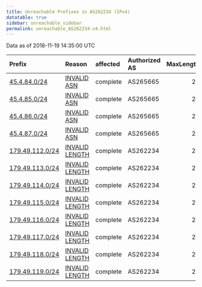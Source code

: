 ```yaml
---
title: Unreachable Prefixes in AS262234 (IPv4)
datatable: true
sidebar: unreachable_sidebar
permalink: unreachable_AS262234-v4.html
---
```


Data as of 2018-11-19 14:35:00 UTC


<div class="datatable-begin"></div>

| Prefix                                                   | Reason                                                                                                     | affected   | Authorized AS   |   MaxLength | Anchor                                         |   unreachable /24s |
|:---------------------------------------------------------|:-----------------------------------------------------------------------------------------------------------|:-----------|:----------------|------------:|:-----------------------------------------------|-------------------:|
| [45.4.84.0/24](https://stat.ripe.net/45.4.84.0/24)       | [INVALID ASN](https://rpki-validator.ripe.net/announcement-preview?asn=AS262234&prefix=45.4.84.0/24)       | complete   | AS265665        |          22 | [LACNIC](unreachable_LACNIC_RPKI_Root-v4.html) |                  1 |
| [45.4.85.0/24](https://stat.ripe.net/45.4.85.0/24)       | [INVALID ASN](https://rpki-validator.ripe.net/announcement-preview?asn=AS262234&prefix=45.4.85.0/24)       | complete   | AS265665        |          22 | [LACNIC](unreachable_LACNIC_RPKI_Root-v4.html) |                  1 |
| [45.4.86.0/24](https://stat.ripe.net/45.4.86.0/24)       | [INVALID ASN](https://rpki-validator.ripe.net/announcement-preview?asn=AS262234&prefix=45.4.86.0/24)       | complete   | AS265665        |          22 | [LACNIC](unreachable_LACNIC_RPKI_Root-v4.html) |                  1 |
| [45.4.87.0/24](https://stat.ripe.net/45.4.87.0/24)       | [INVALID ASN](https://rpki-validator.ripe.net/announcement-preview?asn=AS262234&prefix=45.4.87.0/24)       | complete   | AS265665        |          22 | [LACNIC](unreachable_LACNIC_RPKI_Root-v4.html) |                  1 |
| [179.49.112.0/24](https://stat.ripe.net/179.49.112.0/24) | [INVALID LENGTH](https://rpki-validator.ripe.net/announcement-preview?asn=AS262234&prefix=179.49.112.0/24) | complete   | AS262234        |          21 | [LACNIC](unreachable_LACNIC_RPKI_Root-v4.html) |                  1 |
| [179.49.113.0/24](https://stat.ripe.net/179.49.113.0/24) | [INVALID LENGTH](https://rpki-validator.ripe.net/announcement-preview?asn=AS262234&prefix=179.49.113.0/24) | complete   | AS262234        |          21 | [LACNIC](unreachable_LACNIC_RPKI_Root-v4.html) |                  1 |
| [179.49.114.0/24](https://stat.ripe.net/179.49.114.0/24) | [INVALID LENGTH](https://rpki-validator.ripe.net/announcement-preview?asn=AS262234&prefix=179.49.114.0/24) | complete   | AS262234        |          21 | [LACNIC](unreachable_LACNIC_RPKI_Root-v4.html) |                  1 |
| [179.49.115.0/24](https://stat.ripe.net/179.49.115.0/24) | [INVALID LENGTH](https://rpki-validator.ripe.net/announcement-preview?asn=AS262234&prefix=179.49.115.0/24) | complete   | AS262234        |          21 | [LACNIC](unreachable_LACNIC_RPKI_Root-v4.html) |                  1 |
| [179.49.116.0/24](https://stat.ripe.net/179.49.116.0/24) | [INVALID LENGTH](https://rpki-validator.ripe.net/announcement-preview?asn=AS262234&prefix=179.49.116.0/24) | complete   | AS262234        |          21 | [LACNIC](unreachable_LACNIC_RPKI_Root-v4.html) |                  1 |
| [179.49.117.0/24](https://stat.ripe.net/179.49.117.0/24) | [INVALID LENGTH](https://rpki-validator.ripe.net/announcement-preview?asn=AS262234&prefix=179.49.117.0/24) | complete   | AS262234        |          21 | [LACNIC](unreachable_LACNIC_RPKI_Root-v4.html) |                  1 |
| [179.49.118.0/24](https://stat.ripe.net/179.49.118.0/24) | [INVALID LENGTH](https://rpki-validator.ripe.net/announcement-preview?asn=AS262234&prefix=179.49.118.0/24) | complete   | AS262234        |          21 | [LACNIC](unreachable_LACNIC_RPKI_Root-v4.html) |                  1 |
| [179.49.119.0/24](https://stat.ripe.net/179.49.119.0/24) | [INVALID LENGTH](https://rpki-validator.ripe.net/announcement-preview?asn=AS262234&prefix=179.49.119.0/24) | complete   | AS262234        |          21 | [LACNIC](unreachable_LACNIC_RPKI_Root-v4.html) |                  1 |

<div class="datatable-end"></div>